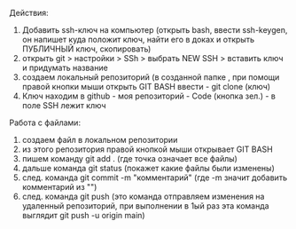 Действия: 
1. Добавить ssh-ключ на компьютер (открыть bash, ввести ssh-keygen, он напишет куда положит ключ, найти его в доках и открыть ПУБЛИЧНЫЙ ключ, скопировать)
2. открыть git > настройки > SSh > выбрать NEW SSH > вставить ключ и придумать название
3. создаем локальный репозиторий (в созданной папке , при помощи правой кнопки мыши открыть GIT BASH ввести - git clone (ключ)
4. Ключ находим в github - моя репозиторий - Code (кнопка зел.) - в поле SSH лежит ключ 


Работа с файлами: 
1. создаем файл в локальном репозитории 
2. из этого репозитория правой кнопкой мыши открывает GIT BASH
3. пишем команду git add . (где точка означает все файлы) 
4. дальше команда git status  (покажет какие файлы были изменены)
5. след. команда  git commit -m "комментарий" (где -m значит добавить комментарий из "")
6. след. команда git push  (это команда отправляем изменения на удаленный репозиторий, при выполнении в 1ый раз эта команда выглядит git push -u origin main) 




